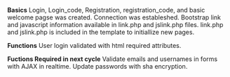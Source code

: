 **Basics**
Login, Login_code, Registration, registration_code, and basic welcome pagse was created. Connection was estableshed. 
Bootstrap link and javascript information available in link.php and jslink.php files.
link.php and jslink.php is included in the template to initiallize new pages.

**Functions**
User login validated with html required attributes.



**Fuctions Required in next cycle**
Validate emails and usernames in forms with AJAX in realtime.
Update passwords with sha encryption.
